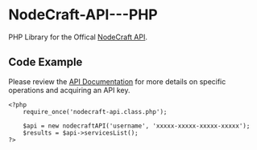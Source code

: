 NodeCraft-API---PHP
===================

PHP Library for the Offical [NodeCraft API](http://developers.nodecraft.com).


Code Example
----
Please review the [API Documentation](http://developers.nodecraft.com) for more details on specific operations and acquiring an API key.
```
<?php
	require_once('nodecraft-api.class.php');

	$api = new nodecraftAPI('username', 'xxxxx-xxxxx-xxxxx-xxxxx');
	$results = $api->servicesList();
?>
```
